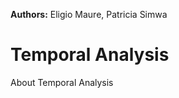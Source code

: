 <!-- @format -->

**Authors:** Eligio Maure, Patricia Simwa

# Temporal Analysis

About Temporal Analysis
